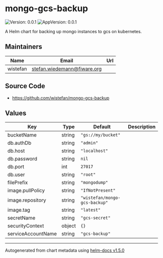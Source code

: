 # mongo-gcs-backup

![Version: 0.0.1](https://img.shields.io/badge/Version-0.0.1-informational?style=flat-square) ![AppVersion: 0.0.1](https://img.shields.io/badge/AppVersion-0.0.1-informational?style=flat-square)

A Helm chart for backing up mongo instances to gcs on kubernetes.

## Maintainers

| Name | Email | Url |
| ---- | ------ | --- |
| wistefan | stefan.wiedemann@fiware.org |  |

## Source Code

* <https://github.com/wistefan/mongo-gcs-backup>

## Values

| Key | Type | Default | Description |
|-----|------|---------|-------------|
| bucketName | string | `"gs://my/bucket"` |  |
| db.authDb | string | `"admin"` |  |
| db.host | string | `"localhost"` |  |
| db.password | string | `nil` |  |
| db.port | int | `27017` |  |
| db.user | string | `"root"` |  |
| filePrefix | string | `"mongodump"` |  |
| image.pullPolicy | string | `"IfNotPresent"` |  |
| image.repository | string | `"wistefan/mongo-gcs-backup"` |  |
| image.tag | string | `"latest"` |  |
| secretName | string | `"gcs-secret"` |  |
| securityContext | object | `{}` |  |
| serviceAccountName | string | `"gcs-backup"` |  |

----------------------------------------------
Autogenerated from chart metadata using [helm-docs v1.5.0](https://github.com/norwoodj/helm-docs/releases/v1.5.0)
